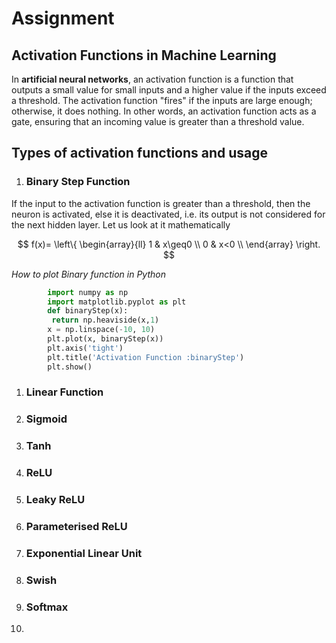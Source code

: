 # Assignment

## Activation Functions in Machine Learning

In **artificial neural networks**, an activation function is a function that outputs a small value for small inputs and a higher value if the inputs exceed a threshold. The activation function "fires" if the inputs are large enough; otherwise, it does nothing. In other words, an activation function acts as a gate, ensuring that an incoming value is greater than a threshold value.

## Types of activation functions and usage

1. ### Binary Step Function


  If the input to the activation function is greater than a threshold, then the neuron is activated, else it is deactivated, i.e. its output is not considered for the next hidden layer. Let us look at it mathematically

$$ f(x)=   \left\{
\begin{array}{ll}
      1 & x\geq0 \\
      0 & x<0 \\
\end{array} 
\right.  
$$

 _How to plot Binary function in Python_

```python
        import numpy as np
        import matplotlib.pyplot as plt
        def binaryStep(x):
         return np.heaviside(x,1)
        x = np.linspace(-10, 10)
        plt.plot(x, binaryStep(x))
        plt.axis('tight')
        plt.title('Activation Function :binaryStep')
        plt.show()
```




1. ### Linear Function
2. ### Sigmoid
3. ### Tanh
4. ### ReLU
5. ### Leaky ReLU
6. ### Parameterised ReLU
7.  ### Exponential Linear Unit
8.  ### Swish
9.  ### Softmax
10. 

